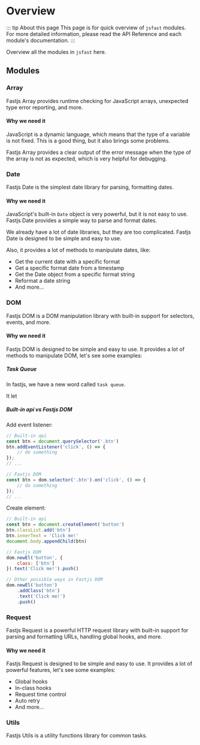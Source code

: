 # Overview

::: tip About this page
This page is for quick overview of `jsfast` modules. For more detailed information, please read the API Reference and each module's documentation.
::: 

Overview all the modules in `jsfast` here.

## Modules

### Array

Fastjs Array provides runtime checking for JavaScript arrays, unexpected type error reporting, and more.

#### Why we need it

JavaScript is a dynamic language, which means that the type of a variable is not fixed. This is a good thing, but it also brings some problems.

Fastjs Array provides a clear output of the error message when the type of the array is not as expected, which is very helpful for debugging.

### Date

Fastjs Date is the simplest date library for parsing, formatting dates.

#### Why we need it

JavaScript's built-in `Date` object is very powerful, but it is not easy to use. Fastjs Date provides a simple way to parse and format dates.

We already have a lot of date libraries, but they are too complicated. Fastjs Date is designed to be simple and easy to use.

Also, it provides a lot of methods to manipulate dates, like:
- Get the current date with a specific format
- Get a specific format date from a timestamp
- Get the Date object from a specific format string
- Reformat a date string
- And more...

### DOM

Fastjs DOM is a DOM manipulation library with built-in support for selectors, events, and more.

#### Why we need it

Fastjs DOM is designed to be simple and easy to use. It provides a lot of methods to manipulate DOM, let's see some examples:

##### Task Queue

In fastjs, we have a new word called `task queue`.

It let 

##### Built-in api vs Fastjs DOM

Add event listener:

```js
// Built-in api
const btn = document.querySelector('.btn')
btn.addEventListener('click', () => {
    // do something
});
// ...

// Fastjs DOM
const btn = dom.selector('.btn').on('click', () => {
    // do something
});
// ...
```

Create element:

```js
// Built-in api
const btn = document.createElement('button')
btn.classList.add('btn')
btn.innerText = 'Click me!'
document.body.appendChild(btn)

// Fastjs DOM
dom.newEl('button', {
    class: ['btn']
}).text('Click me!').push()

// Other possible ways in Fastjs DOM
dom.newEl('button')
    .addClass('btn')
    .text('Click me!')
    .push()
```

### Request

Fastjs Request is a powerful HTTP request library with built-in support for parsing and formatting URLs, handling global hooks, and more.

#### Why we need it

Fastjs Request is designed to be simple and easy to use. It provides a lot of powerful features, let's see some examples:
- Global hooks
- In-class hooks
- Request time control
- Auto retry
- And more...

### Utils

Fastjs Utils is a utility functions library for common tasks.
